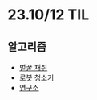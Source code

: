 # 23.10/12 TIL

## 알고리즘

- [벌꿀 채취](https://github.com/JinsuYeo/SWEA-Algorithm/blob/main/%EB%B2%8C%EA%BF%80%EC%B1%84%EC%B7%A8.txt)
- [로봇 청소기](<https://github.com/JinsuYeo/BOJ-Algorithm/blob/main/cpp/14503_%EB%A1%9C%EB%B4%87%EC%B2%AD%EC%86%8C%EA%B8%B0(%EC%82%BC%EC%84%B1SW%EA%B8%B0%EC%B6%9C).txt>)
- [연구소](<https://github.com/JinsuYeo/BOJ-Algorithm/blob/main/cpp/14502_%EC%97%B0%EA%B5%AC%EC%86%8C(%EC%82%BC%EC%84%B1SW%EA%B8%B0%EC%B6%9C).txt>)
